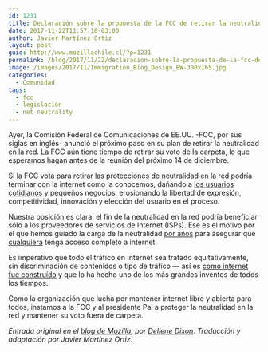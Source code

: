 ```yaml
---
id: 1231
title: Declaración sobre la propuesta de la FCC de retirar la neutralidad en la red en EE.UU.
date: 2017-11-22T11:57:18-03:00
author: Javier Martínez Ortiz
layout: post
guid: http://www.mozillachile.cl/?p=1231
permalink: /blog/2017/11/22/declaracion-sobre-la-propuesta-de-la-fcc-de-retirar-la-neutralidad-en-la-red-en-ee-uu/
image: /images/2017/11/Immigration_Blog_Design_BW-300x165.jpg
categories:
  - Comunidad
tags:
  - fcc
  - legislación
  - net neutrality
---
```

<div class="entry-content">
  <p>
    Ayer, la Comisión Federal de Comunicaciones de EE.UU. -FCC, por sus siglas en inglés- anunció el próximo paso en su plan de retirar la neutralidad en la red. La FCC aún tiene tiempo de retirar su voto de la carpeta, lo que esperamos hagan antes de la reunión del próximo 14 de diciembre.
  </p>
  
  <p>
    Si la FCC vota para retirar las protecciones de neutralidad en la red podría terminar con la internet como la conocemos, dañando a <a href="https://blog.mozilla.org/blog/2017/06/06/new-mozilla-poll-americans-political-parties-overwhelmingly-support-net-neutrality/">los usuarios cotidianos</a> y pequeños negocios, erosionando la libertad de expresión, competitividad, innovación y elección del usuario en el proceso.
  </p>
  
  <p>
    Nuestra posición es clara: el fin de la neutralidad en la red podría beneficiar sólo a los proveedores de servicios de Internet (ISPs). Ese es el motivo por el que hemos guiado la carga de la neutralidad <a href="https://blog.mozilla.org/netpolicy/2014/07/15/mozilla-submits-comments-on-fcc-net-neutrality-proposal/">por años</a> para asegurar que <a href="https://blog.mozilla.org/blog/2017/07/13/defending-net-neutrality-millions-rally-save-internet/">cualquiera</a> tenga acceso completo a internet.
  </p>
  
  <p>
    Es imperativo que todo el tráfico en Internet sea tratado equitativamente, sin discriminación de contenidos o tipo de tráfico — así es <a href="https://blog.mozilla.org/blog/2017/09/15/busting-myth-net-neutrality-hampers-investment/">como internet fue construído</a> y que lo ha hecho uno de los más grandes inventos de todos los tiempos.
  </p>
  
  <p>
    Como la organización que lucha por mantener internet libre y abierta para todos, instamos a la FCC y al presidente Pai a proteger la neutralidad en la red y mantener su voto fuera de carpeta.
  </p>
  
  <p>
    <em>Entrada original en el <a href="https://blog.mozilla.org/blog/2017/11/21/statement-on-fcc-proposal-to-roll-back-net-neutrality-in-the-u-s/" target="_blank" rel="noopener noreferrer">blog de Mozilla</a>, por <a href="https://blog.mozilla.org/blog/author/ddixonmozilla-com/" target="_blank" rel="noopener noreferrer">Dellene Dixon</a>. Traducción y adaptación por Javier Martínez Ortiz.</em>
  </p>
</div>